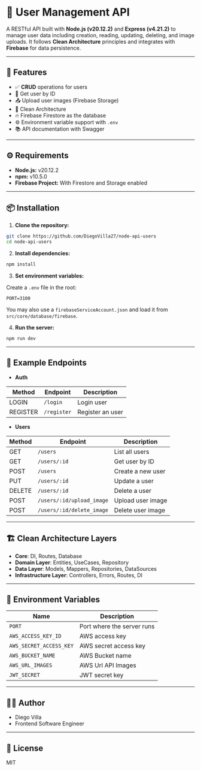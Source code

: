 # 👤 User Management API

A RESTful API built with **Node.js (v20.12.2)** and **Express (v4.21.2)** to manage user data including creation, reading, updating, deleting, and image uploads. It follows **Clean Architecture** principles and integrates with **Firebase** for data persistence.

---

## 🚀 Features

- ✅ **CRUD** operations for users  
- 📄 Get user by ID  
- 📤 Upload user images (Firebase Storage)  
- 🧱 Clean Architecture  
- 🔥 Firebase Firestore as the database  
- ⚙️ Environment variable support with `.env`  
- 📚 API documentation with Swagger

---

## ⚙️ Requirements

- **Node.js:** v20.12.2
- **npm:** v10.5.0
- **Firebase Project:** With Firestore and Storage enabled

---

## 📦 Installation

1. **Clone the repository:**

```bash
git clone https://github.com/DiegoVilla27/node-api-users
cd node-api-users
```

2. **Install dependencies:**

```bash
npm install
```

3. **Set environment variables:**

Create a `.env` file in the root:

```env
PORT=3100
```

You may also use a `firebaseServiceAccount.json` and load it from `src/core/database/firebase`.

4. **Run the server:**

```bash
npm run dev
```

---

## 🧪 Example Endpoints

- **Auth**

| Method   | Endpoint                | Description             |
|----------|-------------------------|-------------------------|
| LOGIN    | `/login`                | Login user              |
| REGISTER | `/register`             | Register an user        |

- **Users**

| Method | Endpoint                  | Description             |
|--------|---------------------------|-------------------------|
| GET    | `/users`                  | List all users          |
| GET    | `/users/:id`              | Get user by ID          |
| POST   | `/users`                  | Create a new user       |
| PUT    | `/users/:id`              | Update a user           |
| DELETE | `/users/:id`              | Delete a user           |
| POST   | `/users/:id/upload_image` | Upload user image       |
| POST   | `/users/:id/delete_image` | Delete user image       |

---

## 🏗️ Clean Architecture Layers

- **Core**: DI, Routes, Database
- **Domain Layer**: Entities, UseCases, Repository
- **Data Layer**: Models, Mappers, Repositories, DataSources
- **Infrastructure Layer**: Controllers, Errors, Routes, DI

---

## 🔐 Environment Variables

| Name                      | Description                          |
|---------------------------|--------------------------------------|
| `PORT`                    | Port where the server runs           |
| `AWS_ACCESS_KEY_ID`       | AWS access key                       |
| `AWS_SECRET_ACCESS_KEY`   | AWS secret access key                |
| `AWS_BUCKET_NAME`         | AWS Bucket name                      |
| `AWS_URL_IMAGES`          | AWS Url API Images                   |
| `JWT_SECRET`              | JWT secret key                       |

---

## 🧑‍💻 Author

- Diego Villa
- Frontend Software Engineer

---

## 📄 License

MIT